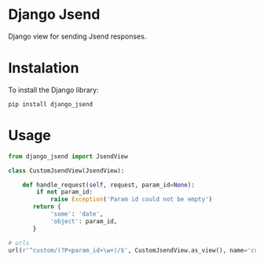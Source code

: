 Django Jsend
============
Django view for sending Jsend responses.

Instalation
===========
To install the Django library:
    
    pip install django_jsend

Usage
=====
```python
from django_jsend import JsendView

class CustomJsendView(JsendView):

    def handle_request(self, request, param_id=None):
        if not param_id:
            raise Exception('Param id could not be empty')
       return {
            'some': 'date',
            'object': param_id,
       }

# urls
url(r'^custom/(?P<param_id>\w+)/$', CustomJsendView.as_view(), name='custom')
```
